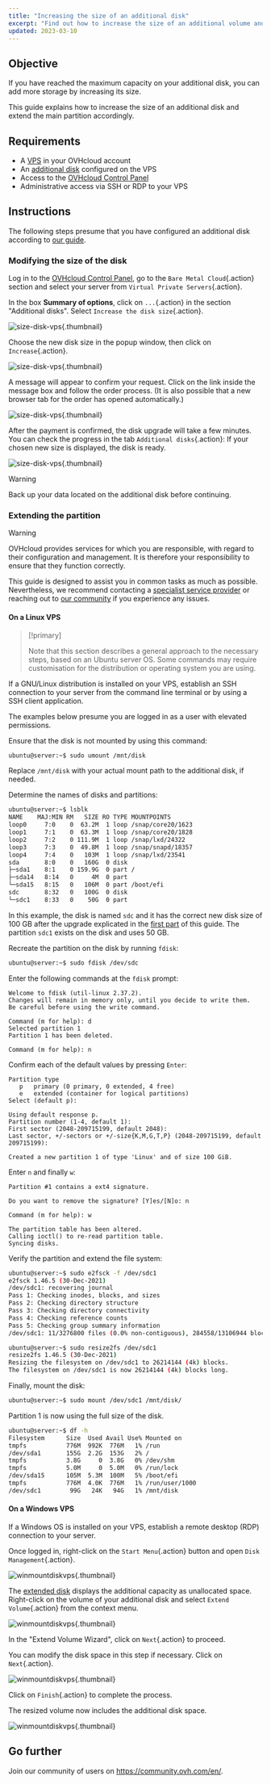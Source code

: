 ```yaml
---
title: "Increasing the size of an additional disk"
excerpt: "Find out how to increase the size of an additional volume and enlarge its main partition"
updated: 2023-03-10
---
```


## Objective

If you have reached the maximum capacity on your additional disk, you can add more storage by increasing its size.

This guide explains how to increase the size of an additional disk and extend the main partition accordingly.

## Requirements

- A [VPS](https://www.ovhcloud.com/en-ca/vps/) in your OVHcloud account
- An [additional disk](/pages/bare_metal_cloud/virtual_private_servers/config_additional_disk) configured on the VPS
- Access to the [OVHcloud Control Panel](https://ca.ovh.com/auth/?action=gotomanager&from=https://www.ovh.com/ca/en/&ovhSubsidiary=ca)
- Administrative access via SSH or RDP to your VPS

## Instructions

The following steps presume that you have configured an additional disk according to [our guide](/pages/bare_metal_cloud/virtual_private_servers/config_additional_disk).

### Modifying the size of the disk <a name="extend"></a>

Log in to the [OVHcloud Control Panel](https://ca.ovh.com/auth/?action=gotomanager&from=https://www.ovh.com/ca/en/&ovhSubsidiary=ca), go to the `Bare Metal Cloud`{.action} section and select your server from `Virtual Private Servers`{.action}.

In the box **Summary of options**, click on `...`{.action} in the section "Additional disks". Select `Increase the disk size`{.action}.

![size-disk-vps](images/increase_disk_vps01.png){.thumbnail}

Choose the new disk size in the popup window, then click on `Increase`{.action}.

![size-disk-vps](images/increase_disk_vps02.png){.thumbnail}

A message will appear to confirm your request. Click on the link inside the message box and follow the order process. (It is also possible that a new browser tab for the order has opened automatically.)

![size-disk-vps](images/increase_disk_vps03.png){.thumbnail}

After the payment is confirmed, the disk upgrade will take a few minutes. You can check the progress in the tab `Additional disks`{.action}: If your chosen new size is displayed, the disk is ready.

![size-disk-vps](images/increase_disk_vps04.png){.thumbnail}

> [!warning]
>
> Back up your data located on the additional disk before continuing.
>

### Extending the partition

> [!warning]
> OVHcloud provides services for which you are responsible, with regard to their configuration and management. It is therefore your responsibility to ensure that they function correctly.
>
> This guide is designed to assist you in common tasks as much as possible. Nevertheless, we recommend contacting a [specialist service provider](https://partner.ovhcloud.com/en-gb/directory/) or reaching out to [our community](https://community.ovh.com/en/) if you experience any issues.
>

#### On a Linux VPS

> [!primary]
>
> Note that this section describes a general approach to the necessary steps, based on an Ubuntu server OS. Some commands may require customisation for the distribution or operating system you are using.
>

If a GNU/Linux distribution is installed on your VPS, establish an SSH connection to your server from the command line terminal or by using a SSH client application.

The examples below presume you are logged in as a user with elevated permissions.

Ensure that the disk is not mounted by using this command:

```bash
ubuntu@server:~$ sudo umount /mnt/disk
```

Replace `/mnt/disk` with your actual mount path to the additional disk, if needed.

Determine the names of disks and partitions:

```bash
ubuntu@server:~$ lsblk
NAME    MAJ:MIN RM   SIZE RO TYPE MOUNTPOINTS
loop0     7:0    0  63.2M  1 loop /snap/core20/1623
loop1     7:1    0  63.3M  1 loop /snap/core20/1828
loop2     7:2    0 111.9M  1 loop /snap/lxd/24322
loop3     7:3    0  49.8M  1 loop /snap/snapd/18357
loop4     7:4    0   103M  1 loop /snap/lxd/23541
sda       8:0    0   160G  0 disk
├─sda1    8:1    0 159.9G  0 part /
├─sda14   8:14   0     4M  0 part
└─sda15   8:15   0   106M  0 part /boot/efi
sdc       8:32   0   100G  0 disk
└─sdc1    8:33   0    50G  0 part 
```

In this example, the disk is named `sdc` and it has the correct new disk size of 100 GB after the upgrade explicated in the [first part](#extend) of this guide. The partition `sdc1` exists on the disk and uses 50 GB.

Recreate the partition on the disk by running `fdisk`:

```bash
ubuntu@server:~$ sudo fdisk /dev/sdc
```

Enter the following commands at the `fdisk` prompt:

```console
Welcome to fdisk (util-linux 2.37.2).
Changes will remain in memory only, until you decide to write them.
Be careful before using the write command.

Command (m for help): d
Selected partition 1
Partition 1 has been deleted.

Command (m for help): n
```

Confirm each of the default values by pressing `Enter`:

```console
Partition type
   p   primary (0 primary, 0 extended, 4 free)
   e   extended (container for logical partitions)
Select (default p):

Using default response p.
Partition number (1-4, default 1):
First sector (2048-209715199, default 2048):
Last sector, +/-sectors or +/-size{K,M,G,T,P} (2048-209715199, default 209715199):

Created a new partition 1 of type 'Linux' and of size 100 GiB.
```

Enter `n` and finally `w`:

```console
Partition #1 contains a ext4 signature.

Do you want to remove the signature? [Y]es/[N]o: n

Command (m for help): w

The partition table has been altered.
Calling ioctl() to re-read partition table.
Syncing disks.
```

Verify the partition and extend the file system:

```bash
ubuntu@server:~$ sudo e2fsck -f /dev/sdc1
e2fsck 1.46.5 (30-Dec-2021)
/dev/sdc1: recovering journal
Pass 1: Checking inodes, blocks, and sizes
Pass 2: Checking directory structure
Pass 3: Checking directory connectivity
Pass 4: Checking reference counts
Pass 5: Checking group summary information
/dev/sdc1: 11/3276800 files (0.0% non-contiguous), 284558/13106944 blocks
```
```bash
ubuntu@server:~$ sudo resize2fs /dev/sdc1
resize2fs 1.46.5 (30-Dec-2021)
Resizing the filesystem on /dev/sdc1 to 26214144 (4k) blocks.
The filesystem on /dev/sdc1 is now 26214144 (4k) blocks long.
```

Finally, mount the disk:

```bash
ubuntu@server:~$ sudo mount /dev/sdc1 /mnt/disk/
```

Partition 1 is now using the full size of the disk.

```bash
ubuntu@server:~$ df -h
Filesystem      Size  Used Avail Use% Mounted on
tmpfs           776M  992K  776M   1% /run
/dev/sda1       155G  2.2G  153G   2% /
tmpfs           3.8G     0  3.8G   0% /dev/shm
tmpfs           5.0M     0  5.0M   0% /run/lock
/dev/sda15      105M  5.3M  100M   5% /boot/efi
tmpfs           776M  4.0K  776M   1% /run/user/1000
/dev/sdc1        99G   24K   94G   1% /mnt/disk
```

#### On a Windows VPS

If a Windows OS is installed on your VPS, establish a remote desktop (RDP) connection to your server.

Once logged in, right-click on the `Start Menu`{.action} button and open `Disk Management`{.action}.

![winmountdiskvps](images/increase_disk_vps05.png){.thumbnail}

The [extended disk](#extend) displays the additional capacity as unallocated space. Right-click on the volume of your additional disk and select `Extend Volume`{.action} from the context menu.

![winmountdiskvps](images/increase_disk_vps06.png){.thumbnail}

In the "Extend Volume Wizard", click on `Next`{.action} to proceed.

You can modify the disk space in this step if necessary. Click on `Next`{.action}.

![winmountdiskvps](images/increase_disk_vps07.png){.thumbnail}

Click on `Finish`{.action} to complete the process.

The resized volume now includes the additional disk space.

![winmountdiskvps](images/increase_disk_vps08.png){.thumbnail}

## Go further

Join our community of users on <https://community.ovh.com/en/>.